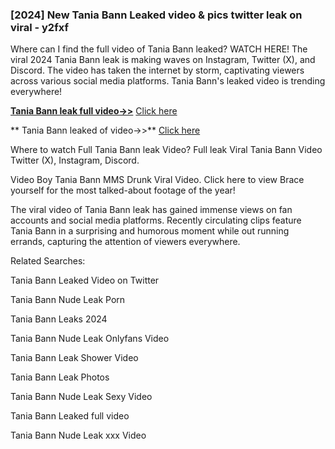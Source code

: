 ### [2024] New  Tania Bann Leaked video & pics twitter leak on viral - y2fxf
Where can I find the full video of  Tania Bann leaked? WATCH HERE! The viral 2024  Tania Bann leak is making waves on Instagram, Twitter (X), and Discord. The video has taken the internet by storm, captivating viewers across various social media platforms.  Tania Bann's leaked video is trending everywhere!


**[ Tania Bann leak full video->>](http://wildbook.top/wildbook8git)** [Click here](http://wildbook.top/wildbook8git)

** Tania Bann leaked of video->>** [Click here](http://wildbook.top/wildbook8git)


Where to watch Full  Tania Bann leak Video? Full leak Viral  Tania Bann Video Twitter (X), Instagram, Discord.

Video Boy  Tania Bann MMS Drunk Viral Video. Click here to view Brace yourself for the most talked-about footage of the year!

The viral video of  Tania Bann leak has gained immense views on fan accounts and social media platforms. Recently circulating clips feature  Tania Bann in a surprising and humorous moment while out running errands, capturing the attention of viewers everywhere.


Related Searches:

 Tania Bann Leaked Video on Twitter

 Tania Bann Nude Leak Porn

 Tania Bann Leaks 2024

 Tania Bann Nude Leak Onlyfans Video

 Tania Bann Leak Shower Video

 Tania Bann Leak Photos

 Tania Bann Nude Leak Sexy Video

 Tania Bann Leaked full video

 Tania Bann Nude Leak xxx Video

